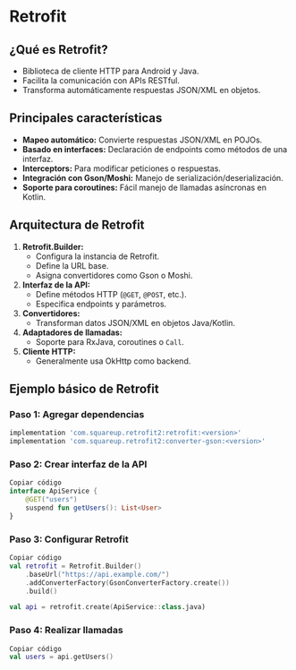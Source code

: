 # Retrofit
## ¿Qué es Retrofit?
- Biblioteca de cliente HTTP para Android y Java.
- Facilita la comunicación con APIs RESTful.
- Transforma automáticamente respuestas JSON/XML en objetos.

## Principales características
- **Mapeo automático:** Convierte respuestas JSON/XML en POJOs.
- **Basado en interfaces:** Declaración de endpoints como métodos de una interfaz.
- **Interceptors:** Para modificar peticiones o respuestas.
- **Integración con Gson/Moshi:** Manejo de serialización/deserialización.
- **Soporte para coroutines:** Fácil manejo de llamadas asíncronas en Kotlin.

## Arquitectura de Retrofit
1. **Retrofit.Builder:**
   - Configura la instancia de Retrofit.
   - Define la URL base.
   - Asigna convertidores como Gson o Moshi.
2. **Interfaz de la API:**
   - Define métodos HTTP (`@GET`, `@POST`, etc.).
   - Especifica endpoints y parámetros.
3. **Convertidores:**
   - Transforman datos JSON/XML en objetos Java/Kotlin.
4. **Adaptadores de llamadas:**
   - Soporte para RxJava, coroutines o `Call`.
5. **Cliente HTTP:**
   - Generalmente usa OkHttp como backend.

## Ejemplo básico de Retrofit
### Paso 1: Agregar dependencias
```gradle
implementation 'com.squareup.retrofit2:retrofit:<version>'
implementation 'com.squareup.retrofit2:converter-gson:<version>'
```
### Paso 2: Crear interfaz de la API
```kotlin
Copiar código
interface ApiService {
    @GET("users")
    suspend fun getUsers(): List<User>
}
```
### Paso 3: Configurar Retrofit
```kotlin
Copiar código
val retrofit = Retrofit.Builder()
    .baseUrl("https://api.example.com/")
    .addConverterFactory(GsonConverterFactory.create())
    .build()

val api = retrofit.create(ApiService::class.java)
```
### Paso 4: Realizar llamadas
```kotlin
Copiar código
val users = api.getUsers()
```
